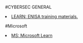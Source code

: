 #CYBERSEC GENERAL

<li><a href="https://www.enisa.europa.eu/topics/trainings-for-cybersecurity-specialists/online-training-material">LEARN: ENISA training materials.</a></li>

#Microsoft

<li><a href="https://docs.microsoft.com/en-us/learn/">MS: Microsoft Learn</a></li>
